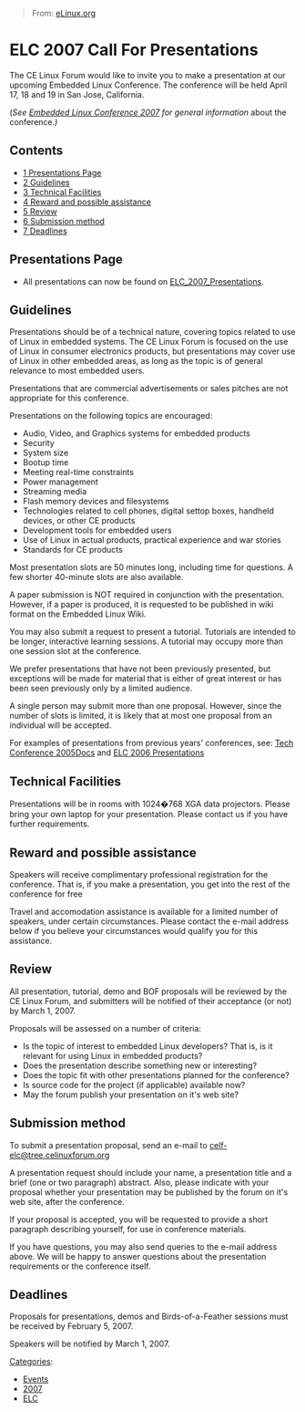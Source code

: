 > From: [eLinux.org](http://eLinux.org/ELC_2007_Call_For_Presentations "http://eLinux.org/ELC_2007_Call_For_Presentations")


# ELC 2007 Call For Presentations



The CE Linux Forum would like to invite you to make a presentation at
our upcoming Embedded Linux Conference. The conference will be held
April 17, 18 and 19 in San Jose, California.

(*See [Embedded Linux Conference
2007](http://eLinux.org/Embedded_Linux_Conference_2007 "Embedded Linux Conference 2007")
for general information* about the conference.*)*

## Contents

-   [1 Presentations Page](#presentations-page)
-   [2 Guidelines](#guidelines)
-   [3 Technical Facilities](#technical-facilities)
-   [4 Reward and possible assistance](#reward-and-possible-assistance)
-   [5 Review](#review)
-   [6 Submission method](#submission-method)
-   [7 Deadlines](#deadlines)

## Presentations Page

-   All presentations can now be found on
    [ELC\_2007\_Presentations](http://eLinux.org/ELC_2007_Presentations "ELC 2007 Presentations").

## Guidelines

Presentations should be of a technical nature, covering topics related
to use of Linux in embedded systems. The CE Linux Forum is focused on
the use of Linux in consumer electronics products, but presentations may
cover use of Linux in other embedded areas, as long as the topic is of
general relevance to most embedded users.

Presentations that are commercial advertisements or sales pitches are
not appropriate for this conference.

Presentations on the following topics are encouraged:

-   Audio, Video, and Graphics systems for embedded products
-   Security
-   System size
-   Bootup time
-   Meeting real-time constraints
-   Power management
-   Streaming media
-   Flash memory devices and filesystems
-   Technologies related to cell phones, digital settop boxes, handheld
    devices, or other CE products
-   Development tools for embedded users
-   Use of Linux in actual products, practical experience and war
    stories
-   Standards for CE products

Most presentation slots are 50 minutes long, including time for
questions. A few shorter 40-minute slots are also available.

A paper submission is NOT required in conjunction with the presentation.
However, if a paper is produced, it is requested to be published in wiki
format on the Embedded Linux Wiki.

You may also submit a request to present a tutorial. Tutorials are
intended to be longer, interactive learning sessions. A tutorial may
occupy more than one session slot at the conference.

We prefer presentations that have not been previously presented, but
exceptions will be made for material that is either of great interest or
has been seen previously only by a limited audience.

A single person may submit more than one proposal. However, since the
number of slots is limited, it is likely that at most one proposal from
an individual will be accepted.

For examples of presentations from previous years' conferences, see:
[Tech Conference
2005Docs](http://eLinux.org/Tech_Conference_2005Docs "Tech Conference 2005Docs") and [ELC
2006 Presentations](http://eLinux.org/ELC_2006_Presentations "ELC 2006 Presentations")

## Technical Facilities

Presentations will be in rooms with 1024�768 XGA data projectors. Please
bring your own laptop for your presentation. Please contact us if you
have further requirements.

## Reward and possible assistance

Speakers will receive complimentary professional registration for the
conference. That is, if you make a presentation, you get into the rest
of the conference for free

Travel and accomodation assistance is available for a limited number of
speakers, under certain circumstances. Please contact the e-mail address
below if you believe your circumstances would qualify you for this
assistance.

## Review

All presentation, tutorial, demo and BOF proposals will be reviewed by
the CE Linux Forum, and submitters will be notified of their acceptance
(or not) by March 1, 2007.

Proposals will be assessed on a number of criteria:

-   Is the topic of interest to embedded Linux developers? That is, is
    it relevant for using Linux in embedded products?
-   Does the presentation describe something new or interesting?
-   Does the topic fit with other presentations planned for the
    conference?
-   Is source code for the project (if applicable) available now?
-   May the forum publish your presentation on it's web site?

## Submission method

To submit a presentation proposal, send an e-mail to
[celf-elc@tree.celinuxforum.org](mailto:celf-elc@tree.celinuxforum.org)

A presentation request should include your name, a presentation title
and a brief (one or two paragraph) abstract. Also, please indicate with
your proposal whether your presentation may be published by the forum on
it's web site, after the conference.

If your proposal is accepted, you will be requested to provide a short
paragraph describing yourself, for use in conference materials.

If you have questions, you may also send queries to the e-mail address
above. We will be happy to answer questions about the presentation
requirements or the conference itself.



## Deadlines

Proposals for presentations, demos and Birds-of-a-Feather sessions must
be received by February 5, 2007.

Speakers will be notified by March 1, 2007.


[Categories](http://eLinux.org/Special:Categories "Special:Categories"):

-   [Events](http://eLinux.org/Category:Events "Category:Events")
-   [2007](http://eLinux.org/Category:2007 "Category:2007")
-   [ELC](http://eLinux.org/Category:ELC "Category:ELC")

